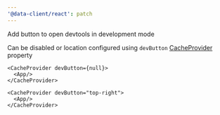 ```yaml
---
'@data-client/react': patch
---
```


Add button to open devtools in development mode

Can be disabled or location configured using `devButton` [CacheProvider](https://dataclient.io/docs/api/CacheProvider)
property

```tsx
<CacheProvider devButton={null}>
  <App/>
</CacheProvider>
```

```tsx
<CacheProvider devButton="top-right">
  <App/>
</CacheProvider>
```
